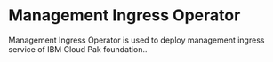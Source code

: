 # Management Ingress Operator

Management Ingress Operator is used to deploy management ingress service of IBM Cloud Pak foundation..
